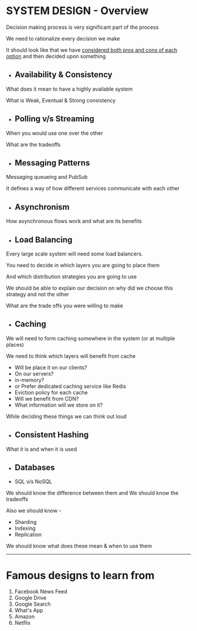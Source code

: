 
# SYSTEM DESIGN - Overview

Decision making process is very significant part of the process

We need to rationalize every decision we make

It should look like that we have <u>considered both pros and cons of each option</u> and then decided upon something

- ## Availability & Consistency

What does it mean to have a highly available system

What is Weak, Eventual & Strong consistency

- ## Polling v/s Streaming

When you would use one over the other

What are the tradeoffs

- ## Messaging Patterns

Messaging queueing and PubSub

It defines a way of how different services communicate with each other

- ## Asynchronism

How asynchronous flows work and what are its benefits

- ## Load Balancing

Every large scale system will need some load balancers. 

You need to decide in which layers you are going to place them

And which distribution strategies you are going to use

We should be able to explain our decision on why did we choose this strategy and not the other

What are the trade offs you were willing to make


- ## Caching

We will need to form caching somewhere in the system (or at multiple places)

We need to think which layers will benefit from cache

- Will be place it on our clients?
- On our servers?
- in-memory?
- or Prefer dedicated caching service like Redis
- Eviction policy for each cache
- Will we benefit from CDN?
- What information will we store on it?

While deciding these things we can think out loud 

- ## Consistent Hashing

What it is and when it is used

- ## Databases

- SQL v/s NoSQL

We should know the difference between them and 
We should know the tradeoffs

Also we should know - 
- Sharding
- Indexing
- Replication

We should know what does these mean & when to use them


---
# Famous designs to learn from

1. Facebook News Feed
2. Google Drive
3. Google Search
4. What's App
5. Amazon
6. Netflix


